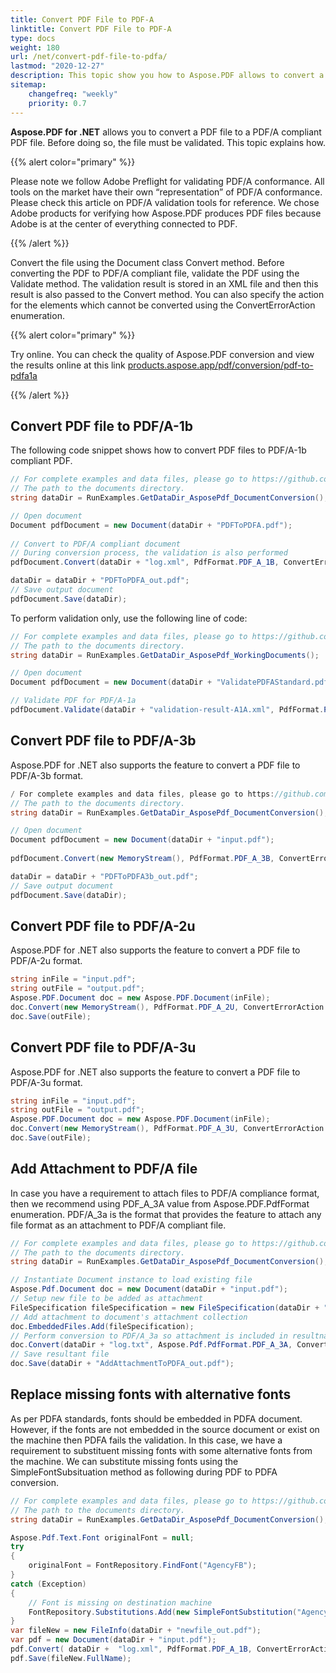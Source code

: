 ```yaml
---
title: Convert PDF File to PDF-A
linktitle: Convert PDF File to PDF-A 
type: docs
weight: 180
url: /net/convert-pdf-file-to-pdfa/
lastmod: "2020-12-27"
description: This topic show you how to Aspose.PDF allows to convert a PDF file to a PDF/A compliant PDF file.  
sitemap:
    changefreq: "weekly"
    priority: 0.7
---
```


**Aspose.PDF for .NET** allows you to convert a PDF file to a PDF/A compliant PDF file. Before doing so, the file must be validated. This topic explains how.

{{% alert color="primary" %}} 

Please note we follow Adobe Preflight for validating PDF/A conformance. All tools on the market have their own “representation” of PDF/A conformance. Please check this article on PDF/A validation tools for reference. We chose Adobe products for verifying how Aspose.PDF produces PDF files because Adobe is at the center of everything connected to PDF.

{{% /alert %}}

Convert the file using the Document class Convert method. Before converting the PDF to PDF/A compliant file, validate the PDF using the Validate method. The validation result is stored in an XML file and then this result is also passed to the Convert method. You can also specify the action for the elements which cannot be converted using the ConvertErrorAction enumeration.

{{% alert color="primary" %}} 

Try online. You can check the quality of Aspose.PDF conversion and view the results online at this link [products.aspose.app/pdf/conversion/pdf-to-pdfa1a](https://products.aspose.app/pdf/conversion/pdf-to-pdfa1a)

{{% /alert %}}

## Convert PDF file to PDF/A-1b

The following code snippet shows how to convert PDF files to PDF/A-1b compliant PDF.
```csharp
// For complete examples and data files, please go to https://github.com/aspose-pdf/Aspose.PDF-for-.NET
// The path to the documents directory.
string dataDir = RunExamples.GetDataDir_AsposePdf_DocumentConversion();

// Open document
Document pdfDocument = new Document(dataDir + "PDFToPDFA.pdf");
            
// Convert to PDF/A compliant document
// During conversion process, the validation is also performed
pdfDocument.Convert(dataDir + "log.xml", PdfFormat.PDF_A_1B, ConvertErrorAction.Delete);

dataDir = dataDir + "PDFToPDFA_out.pdf";
// Save output document
pdfDocument.Save(dataDir);
```
To perform validation only, use the following line of code:
```csharp
// For complete examples and data files, please go to https://github.com/aspose-pdf/Aspose.PDF-for-.NET
// The path to the documents directory.
string dataDir = RunExamples.GetDataDir_AsposePdf_WorkingDocuments();

// Open document
Document pdfDocument = new Document(dataDir + "ValidatePDFAStandard.pdf");

// Validate PDF for PDF/A-1a
pdfDocument.Validate(dataDir + "validation-result-A1A.xml", PdfFormat.PDF_A_1B);
```
## Convert PDF file to PDF/A-3b

Aspose.PDF for .NET also supports the feature to convert a PDF file to PDF/A-3b format.
```csharp
/ For complete examples and data files, please go to https://github.com/aspose-pdf/Aspose.PDF-for-.NET
// The path to the documents directory.
string dataDir = RunExamples.GetDataDir_AsposePdf_DocumentConversion();

// Open document
Document pdfDocument = new Document(dataDir + "input.pdf");            
            
pdfDocument.Convert(new MemoryStream(), PdfFormat.PDF_A_3B, ConvertErrorAction.Delete);

dataDir = dataDir + "PDFToPDFA3b_out.pdf";
// Save output document
pdfDocument.Save(dataDir);
```
## Convert PDF file to PDF/A-2u 

Aspose.PDF for .NET also supports the feature to convert a PDF file to PDF/A-2u format.
```csharp
string inFile = "input.pdf";
string outFile = "output.pdf";
Aspose.PDF.Document doc = new Aspose.PDF.Document(inFile);
doc.Convert(new MemoryStream(), PdfFormat.PDF_A_2U, ConvertErrorAction.Delete);
doc.Save(outFile);
```
## Convert PDF file to PDF/A-3u

Aspose.PDF for .NET also supports the feature to convert a PDF file to PDF/A-3u format.
```csharp
string inFile = "input.pdf";
string outFile = "output.pdf";
Aspose.PDF.Document doc = new Aspose.PDF.Document(inFile);
doc.Convert(new MemoryStream(), PdfFormat.PDF_A_3U, ConvertErrorAction.Delete);
doc.Save(outFile);
```
## Add Attachment to PDF/A file

In case you have a requirement to attach files to PDF/A compliance format, then we recommend using PDF_A_3A value from Aspose.PDF.PdfFormat enumeration.
PDF/A_3a is the format that provides the feature to attach any file format as an attachment to PDF/A compliant file.
```csharp
// For complete examples and data files, please go to https://github.com/aspose-pdf/Aspose.PDF-for-.NET
// The path to the documents directory.
string dataDir = RunExamples.GetDataDir_AsposePdf_DocumentConversion();

// Instantiate Document instance to load existing file
Aspose.Pdf.Document doc = new Document(dataDir + "input.pdf");
// Setup new file to be added as attachment
FileSpecification fileSpecification = new FileSpecification(dataDir + "aspose-logo.jpg", "Large Image file");
// Add attachment to document's attachment collection
doc.EmbeddedFiles.Add(fileSpecification);
// Perform conversion to PDF/A_3a so attachment is included in resultnat file
doc.Convert(dataDir + "log.txt", Aspose.Pdf.PdfFormat.PDF_A_3A, ConvertErrorAction.Delete);
// Save resultant file
doc.Save(dataDir + "AddAttachmentToPDFA_out.pdf");
```
## Replace missing fonts with alternative fonts 

As per PDFA standards, fonts should be embedded in PDFA document. However, if the fonts are not embedded in the source document or exist on the machine then PDFA fails the validation. In this case, we have a requirement to substituent missing fonts with some alternative fonts from the machine. We can substitute missing fonts using the SimpleFontSubsituation method as following during PDF to PDFA conversion.
```csharp
// For complete examples and data files, please go to https://github.com/aspose-pdf/Aspose.PDF-for-.NET
// The path to the documents directory.
string dataDir = RunExamples.GetDataDir_AsposePdf_DocumentConversion();

Aspose.Pdf.Text.Font originalFont = null;
try
{
    originalFont = FontRepository.FindFont("AgencyFB");
}
catch (Exception)
{
    // Font is missing on destination machine
    FontRepository.Substitutions.Add(new SimpleFontSubstitution("AgencyFB", "Arial"));
}
var fileNew = new FileInfo(dataDir + "newfile_out.pdf");
var pdf = new Document(dataDir + "input.pdf");
pdf.Convert( dataDir +  "log.xml", PdfFormat.PDF_A_1B, ConvertErrorAction.Delete);
pdf.Save(fileNew.FullName);
```
